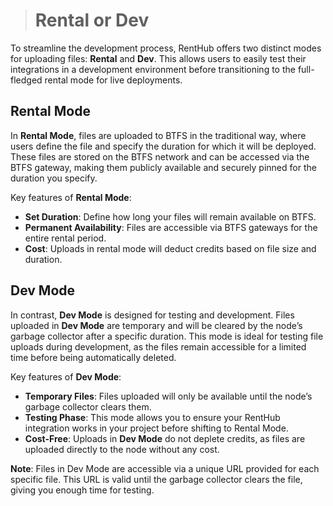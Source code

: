 ># Rental or Dev

To streamline the development process, RentHub offers two distinct modes for uploading files: **Rental** and **Dev**. This allows users to easily test their integrations in a development environment before transitioning to the full-fledged rental mode for live deployments.

## **Rental Mode**
In **Rental Mode**, files are uploaded to BTFS in the traditional way, where users define the file and specify the duration for which it will be deployed. These files are stored on the BTFS network and can be accessed via the BTFS gateway, making them publicly available and securely pinned for the duration you specify.

Key features of **Rental Mode**:
- **Set Duration**: Define how long your files will remain available on BTFS.
- **Permanent Availability**: Files are accessible via BTFS gateways for the entire rental period.
- **Cost**: Uploads in rental mode will deduct credits based on file size and duration.

## **Dev Mode**
In contrast, **Dev Mode** is designed for testing and development. Files uploaded in **Dev Mode** are temporary and will be cleared by the node’s garbage collector after a specific duration. This mode is ideal for testing file uploads during development, as the files remain accessible for a limited time before being automatically deleted.

Key features of **Dev Mode**:
- **Temporary Files**: Files uploaded will only be available until the node’s garbage collector clears them.
- **Testing Phase**: This mode allows you to ensure your RentHub integration works in your project before shifting to Rental Mode.
- **Cost-Free**: Uploads in **Dev Mode** do not deplete credits, as files are uploaded directly to the node without any cost.

**Note**: Files in Dev Mode are accessible via a unique URL provided for each specific file. This URL is valid until the garbage collector clears the file, giving you enough time for testing.

